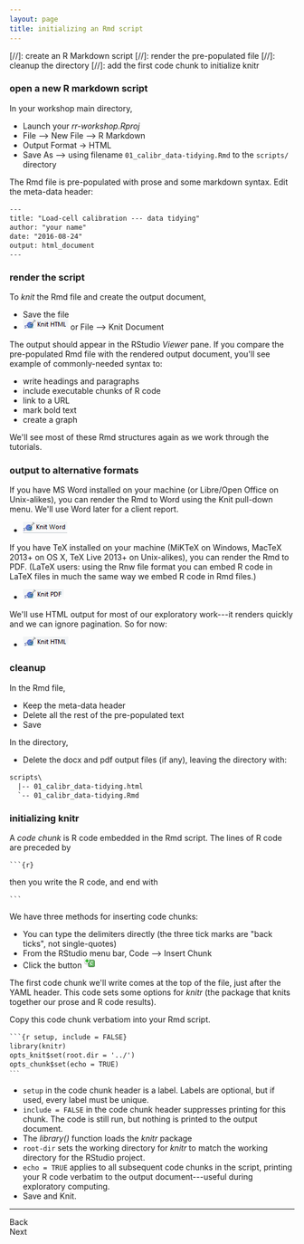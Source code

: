 ```yaml
---
layout: page
title: initializing an Rmd script
---
```


[//]: create an R Markdown script
[//]: render the pre-populated file
[//]: cleanup the directory 
[//]: add the first code chunk to initialize knitr




### open a new R markdown script 

In your workshop main directory, 

- Launch your *rr-workshop.Rproj* 
- File --> New File --> R Markdown 
- Output Format -> HTML 
- Save As --> using filename `01_calibr_data-tidying.Rmd` to the `scripts/` directory

The Rmd file is pre-populated with prose and some markdown syntax. Edit the meta-data header:

```
---
title: "Load-cell calibration --- data tidying"
author: "your name"
date: "2016-08-24"
output: html_document
---
```



### render the script 

To *knit* the Rmd file and create the output document, 

- Save the file 
- ![knit html icon](../resources/images/knit-html-icon.png)  or File --> Knit Document

The output should appear in the RStudio *Viewer* pane. If you compare the pre-populated Rmd file with the rendered output document, you'll see example of commonly-needed syntax to:  

- write headings and paragraphs 
- include executable chunks of R code 
- link to a URL 
- mark bold text  
- create a graph 

We'll see most of these Rmd structures again as we work through the tutorials. 


### output to alternative formats 

If you have MS Word installed on your machine (or Libre/Open Office on Unix-alikes), you can render the Rmd to Word using the Knit pull-down menu. We'll use Word later for a client report. 

- ![knit html icon](../resources/images/knit-word-icon.png) 

If you have TeX installed on your machine (MiKTeX on Windows, MacTeX 2013+ on OS X, TeX Live 2013+ on Unix-alikes), you can render the Rmd to PDF. (LaTeX users: using the Rnw file format you can embed R code in LaTeX files in much the same way we embed R code in Rmd files.)

- ![knit html icon](../resources/images/knit-pdf-icon.png) 

We'll use HTML output for most of our exploratory work---it renders quickly and we can ignore pagination. So for now: 

- ![knit html icon](../resources/images/knit-html-icon.png) 


### cleanup  

In the Rmd file, 

- Keep the meta-data header 
- Delete all the rest of the pre-populated text
- Save

In the directory, 

- Delete the docx and pdf output files (if any), leaving the directory with: 

```
scripts\
  |-- 01_calibr_data-tidying.html 
  `-- 01_calibr_data-tidying.Rmd 
```


### initializing knitr

A *code chunk* is R code embedded in the Rmd script. The lines of R code are preceded by

<pre><code>```{r}</code></pre>

then you write the R code, and end with

<pre><code>```</code></pre>

We have three methods for inserting code chunks: 

- You can type the delimiters directly (the three tick marks are "back ticks", not single-quotes)
- From the RStudio menu bar, Code --> Insert Chunk 
- Click the button ![](../resources/images/insert-code-chunk-icon.png)

The first code chunk we'll write comes at the top of the file, just after the YAML header. This code sets some options for *knitr* (the package that knits together our prose and R code results). 

Copy this code chunk verbatiom into your Rmd script. 

<pre class="r"><code>```{r setup, include = FALSE}
library(knitr)
opts_knit$set(root.dir = '../')
opts_chunk$set(echo = TRUE)
<code>```</code>
</code></pre>

- `setup` in  the code chunk header is a label. Labels are optional, but if used, every label must be unique.
- `include = FALSE` in the code chunk header suppresses printing for this chunk. The code is still run, but nothing is printed to the output document.
- The *library()* function loads the *knitr* package
- `root-dir` sets the working directory for *knitr* to match the working directory for the RStudio project.  
- `echo = TRUE` applies to all subsequent code chunks in the script,  printing your R code verbatim to the output document---useful during exploratory computing.
- Save and Knit. 


--- 
Back<br>
Next



